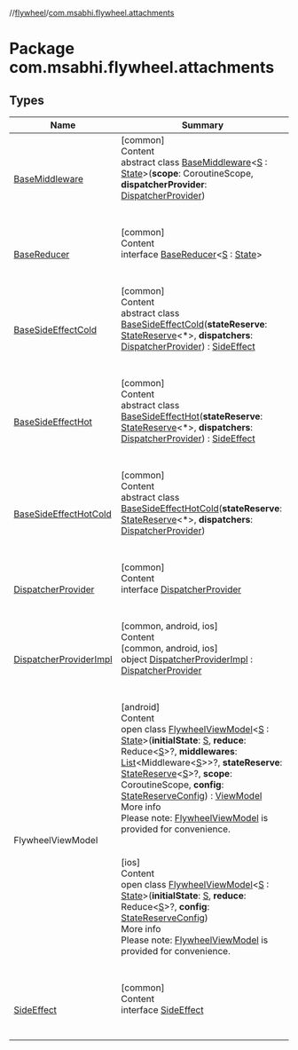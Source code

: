 //[flywheel](../../index.md)/[com.msabhi.flywheel.attachments](index.md)



# Package com.msabhi.flywheel.attachments  


## Types  
  
|  Name |  Summary | 
|---|---|
| <a name="com.msabhi.flywheel.attachments/BaseMiddleware///PointingToDeclaration/"></a>[BaseMiddleware](-base-middleware/index.md)| <a name="com.msabhi.flywheel.attachments/BaseMiddleware///PointingToDeclaration/"></a>[common]  <br>Content  <br>abstract class [BaseMiddleware](-base-middleware/index.md)<[S](-base-middleware/index.md) : [State](../com.msabhi.flywheel/-state/index.md)>(**scope**: CoroutineScope, **dispatcherProvider**: [DispatcherProvider](-dispatcher-provider/index.md))  <br><br><br>|
| <a name="com.msabhi.flywheel.attachments/BaseReducer///PointingToDeclaration/"></a>[BaseReducer](-base-reducer/index.md)| <a name="com.msabhi.flywheel.attachments/BaseReducer///PointingToDeclaration/"></a>[common]  <br>Content  <br>interface [BaseReducer](-base-reducer/index.md)<[S](-base-reducer/index.md) : [State](../com.msabhi.flywheel/-state/index.md)>  <br><br><br>|
| <a name="com.msabhi.flywheel.attachments/BaseSideEffectCold///PointingToDeclaration/"></a>[BaseSideEffectCold](-base-side-effect-cold/index.md)| <a name="com.msabhi.flywheel.attachments/BaseSideEffectCold///PointingToDeclaration/"></a>[common]  <br>Content  <br>abstract class [BaseSideEffectCold](-base-side-effect-cold/index.md)(**stateReserve**: [StateReserve](../com.msabhi.flywheel/-state-reserve/index.md)<*>, **dispatchers**: [DispatcherProvider](-dispatcher-provider/index.md)) : [SideEffect](-side-effect/index.md)  <br><br><br>|
| <a name="com.msabhi.flywheel.attachments/BaseSideEffectHot///PointingToDeclaration/"></a>[BaseSideEffectHot](-base-side-effect-hot/index.md)| <a name="com.msabhi.flywheel.attachments/BaseSideEffectHot///PointingToDeclaration/"></a>[common]  <br>Content  <br>abstract class [BaseSideEffectHot](-base-side-effect-hot/index.md)(**stateReserve**: [StateReserve](../com.msabhi.flywheel/-state-reserve/index.md)<*>, **dispatchers**: [DispatcherProvider](-dispatcher-provider/index.md)) : [SideEffect](-side-effect/index.md)  <br><br><br>|
| <a name="com.msabhi.flywheel.attachments/BaseSideEffectHotCold///PointingToDeclaration/"></a>[BaseSideEffectHotCold](-base-side-effect-hot-cold/index.md)| <a name="com.msabhi.flywheel.attachments/BaseSideEffectHotCold///PointingToDeclaration/"></a>[common]  <br>Content  <br>abstract class [BaseSideEffectHotCold](-base-side-effect-hot-cold/index.md)(**stateReserve**: [StateReserve](../com.msabhi.flywheel/-state-reserve/index.md)<*>, **dispatchers**: [DispatcherProvider](-dispatcher-provider/index.md))  <br><br><br>|
| <a name="com.msabhi.flywheel.attachments/DispatcherProvider///PointingToDeclaration/"></a>[DispatcherProvider](-dispatcher-provider/index.md)| <a name="com.msabhi.flywheel.attachments/DispatcherProvider///PointingToDeclaration/"></a>[common]  <br>Content  <br>interface [DispatcherProvider](-dispatcher-provider/index.md)  <br><br><br>|
| <a name="com.msabhi.flywheel.attachments/DispatcherProviderImpl///PointingToDeclaration/"></a>[DispatcherProviderImpl](-dispatcher-provider-impl/index.md)| <a name="com.msabhi.flywheel.attachments/DispatcherProviderImpl///PointingToDeclaration/"></a>[common, android, ios]  <br>Content  <br>[common, android, ios]  <br>object [DispatcherProviderImpl](-dispatcher-provider-impl/index.md) : [DispatcherProvider](-dispatcher-provider/index.md)  <br><br><br>|
| <a name="com.msabhi.flywheel.attachments/FlywheelViewModel///PointingToDeclaration/"></a>FlywheelViewModel| <a name="com.msabhi.flywheel.attachments/FlywheelViewModel///PointingToDeclaration/"></a>[android]  <br>Content  <br>open class [FlywheelViewModel]([android]-flywheel-view-model/index.md)<[S]([android]-flywheel-view-model/index.md) : [State](../com.msabhi.flywheel/-state/index.md)>(**initialState**: [S]([android]-flywheel-view-model/index.md), **reduce**: Reduce<[S]([android]-flywheel-view-model/index.md)>?, **middlewares**: [List](https://kotlinlang.org/api/latest/jvm/stdlib/kotlin.collections/-list/index.html)<Middleware<[S]([android]-flywheel-view-model/index.md)>>?, **stateReserve**: [StateReserve](../com.msabhi.flywheel/-state-reserve/index.md)<[S]([android]-flywheel-view-model/index.md)>?, **scope**: CoroutineScope, **config**: [StateReserveConfig](../com.msabhi.flywheel/-state-reserve-config/index.md)) : [ViewModel](https://developer.android.com/reference/kotlin/androidx/lifecycle/ViewModel.html)  <br>More info  <br>Please note: [FlywheelViewModel]([android]-flywheel-view-model/index.md) is provided for convenience.  <br><br><br>[ios]  <br>Content  <br>open class [FlywheelViewModel]([ios]-flywheel-view-model/index.md)<[S]([ios]-flywheel-view-model/index.md) : [State](../com.msabhi.flywheel/-state/index.md)>(**initialState**: [S]([ios]-flywheel-view-model/index.md), **reduce**: Reduce<[S]([ios]-flywheel-view-model/index.md)>?, **config**: [StateReserveConfig](../com.msabhi.flywheel/-state-reserve-config/index.md))  <br>More info  <br>Please note: [FlywheelViewModel]([ios]-flywheel-view-model/index.md) is provided for convenience.  <br><br><br>|
| <a name="com.msabhi.flywheel.attachments/SideEffect///PointingToDeclaration/"></a>[SideEffect](-side-effect/index.md)| <a name="com.msabhi.flywheel.attachments/SideEffect///PointingToDeclaration/"></a>[common]  <br>Content  <br>interface [SideEffect](-side-effect/index.md)  <br><br><br>|

